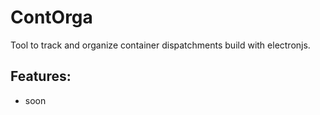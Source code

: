 # ContOrga

Tool to track and organize container dispatchments build with electronjs.

## Features:
* soon
